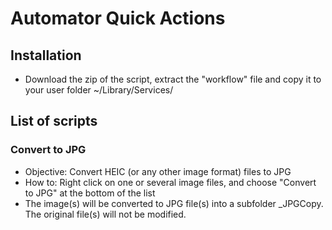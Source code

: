 # Automator Quick Actions

## Installation
* Download the zip of the script, extract the "workflow" file and copy it to your user folder ~/Library/Services/

## List of scripts
### Convert to JPG
* Objective: Convert HEIC (or any other image format) files to JPG
* How to: Right click on one or several image files, and choose "Convert to JPG" at the bottom of the list
* The image(s) will be converted to JPG file(s) into a subfolder _JPGCopy. The original file(s) will not be modified.
